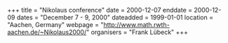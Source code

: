 +++
title = "Nikolaus conference"
date = 2000-12-07
enddate = 2000-12-09
dates = "December 7 - 9, 2000"
dateadded = 1999-01-01
location = "Aachen, Germany"
webpage = "http://www.math.rwth-aachen.de/~Nikolaus2000/"
organisers = "Frank Lübeck"
+++
